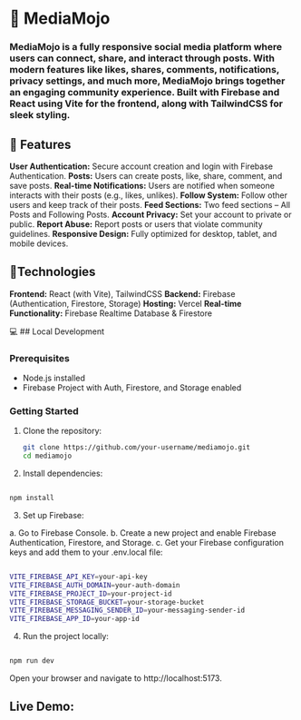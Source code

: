 <h1>🌟 MediaMojo</h1>
<h3>MediaMojo is a fully responsive social media platform where users can connect, share, and interact through posts. With modern features like likes, shares, comments, notifications, privacy settings, and much more, MediaMojo brings together an engaging community experience. Built with Firebase and React using Vite for the frontend, along with TailwindCSS for sleek styling.</h3>


## 🎯 Features
**User Authentication:** Secure account creation and login with Firebase Authentication.
**Posts:** Users can create posts, like, share, comment, and save posts.
**Real-time Notifications:** Users are notified when someone interacts with their posts (e.g., likes, unlikes).
**Follow System:** Follow other users and keep track of their posts.
**Feed Sections:** Two feed sections – All Posts and Following Posts.
**Account Privacy:** Set your account to private or public.
**Report Abuse:** Report posts or users that violate community guidelines.
**Responsive Design:** Fully optimized for desktop, tablet, and mobile devices.



## 🚀Technologies
**Frontend:** React (with Vite), TailwindCSS
**Backend:** Firebase (Authentication, Firestore, Storage)
**Hosting:** Vercel
**Real-time Functionality:** Firebase Realtime Database & Firestore



💻 ## Local Development

### Prerequisites

- Node.js installed
- Firebase Project with Auth, Firestore, and Storage enabled

### Getting Started

1. Clone the repository:

   ```bash
   git clone https://github.com/your-username/mediamojo.git
   cd mediamojo
   ```
2. Install dependencies:

```bash

npm install
```



3. Set up Firebase:

a. Go to Firebase Console.
b. Create a new project and enable Firebase Authentication, Firestore, and Storage.
c. Get your Firebase configuration keys and add them to your .env.local file:


```bash

VITE_FIREBASE_API_KEY=your-api-key
VITE_FIREBASE_AUTH_DOMAIN=your-auth-domain
VITE_FIREBASE_PROJECT_ID=your-project-id
VITE_FIREBASE_STORAGE_BUCKET=your-storage-bucket
VITE_FIREBASE_MESSAGING_SENDER_ID=your-messaging-sender-id
VITE_FIREBASE_APP_ID=your-app-id
```


4. Run the project locally:

```bash

npm run dev
```

Open your browser and navigate to http://localhost:5173.


<h2>Live Demo:</h2>